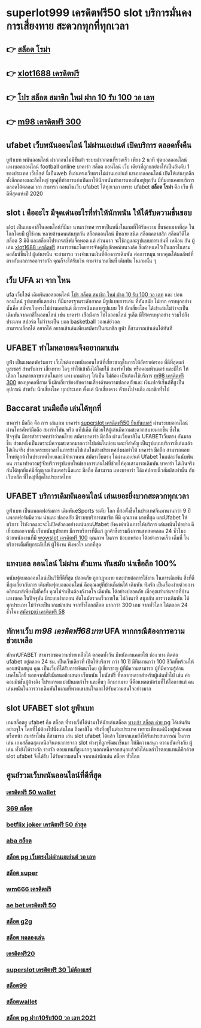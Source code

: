 # superlot999 เครดิตฟรี50  slot  บริการมั่นคง การเสี่ยงทาย สะดวกทุกที่ทุกเวลา

## 👉 [สล็อต โรม่า](https://mabet.net/)
## 👉 [xlot1688 เครดิตฟรี](https://mabet.net/)
## 👉 [โปร สล็อต สมาชิก ใหม่ ฝาก 10 รับ 100 วอ เลท](https://bio.link/tisawago)
## 👉 [m98 เครดิตฟรี 300](https://mabet.net/register/)

##  ufabet  เว็บพนันออนไลน์ ไม่ผ่านเอเย่นต์  เปิดบริการ ตลอดทั้งคืน

ยูฟ่าเบท   พนันออนไลน์ ฝากถอนไม่มีขั้นต่ํา   ระบบฝากถอนที่รวดเร็ว  เพียง 2 นาที ฟุตบอลออนไลน์ แทงบอลออนไลน์ football online บาคาร่า สล็อต ออนไลน์  เว็บ เดียวที่ถูกยกย่องให้เป็นอันดับ 1 ของประเทศ  เว็บไซต์ นี้เป็นweb ที่เล่นตรงเว็บตรงไม่ผ่านเอเย่นต์     แทงบอลออนไลน์ เปิดให้เล่นทุกลีก ทั้งลีกกลางและลีกใหญ่ ทุกคู่ที่ทำการแข่งเปิดมาให้นักพนันทำการแทงกันอยู่ทุกวัน มีทีมงานคอยบริการตลอดได้ตลอดเวลา   สามารถ  ถอนเงินเว็บ ufabet  ได้ทุกเวลา เพราะ  ufabet  **สล็อต โรม่า** คือ เว็บ ที่ดีที่สุดแห่งปี 2020 


##  slot เ คืออะไร มีจุดเด่นอะไรที่ทำให้นักพนัน ให้ได้รับความชื่นชอบ 

 slot เป็นเกมคาสิโนออนไลน์ที่มีมา นานกว่าทศวรรษเป็นหนึ่งในเกมที่ได้รับความ ชื่นชอบมากที่สุด ในโลกโดยมี ผู้ใช้งาน หลายล้านคนเล่นทุกวัน  สล็อตออนไลน์ มีหลาย ชนิด  สล็อตคลาสสิก สล็อตวิดีโอ สล็อต 3 มิติ และสล็อตโปรเกรสซีฟแจ็คพอต แต่ ส่วนมาก จะใช้กฎและรูปแบบการเล่นที่ เหมือน กัน ผู้เล่น [xlot1688 เครดิตฟรี](https://bio.link/tisawago) สามารถชนะโดยการจับคู่สัญลักษณ์บนวงล้อ ซึ่งกำหนดไว้เป็นแถวในสามคอลัมน์ขึ้นไป  ผู้เล่นพนัน จะสามารถ วางจำนวนเงินที่ต้องการเดิมพัน ต่อการหมุน หากคุณได้ผลลัพธ์ที่ตรงกับผลการออกรางวัล คุณก็จะได้รับเงิน ตามจำนวนเงินที่ เดิมพัน ในเกมนั้น ๆ


## เว็บ UFA มา จาก ไหน

 ufa  เว็บไซต์  เดิมพันบอลออนไลน์ [โปร สล็อต สมาชิก ใหม่ ฝาก 10 รับ 100 วอ เลท](https://mabet.net/register/) และ    บ่อนออนไลน์  รูปแบบที่แตกต่าง ที่มีมาตรฐานระดับสากล มีรูปแบบการเล่น   ที่ทันสมัย    ไม่ยาก  ครบทุกอย่าง    นั้นคือ  สมัครเว็บตรงไม่ผ่านเอเย่นต์    มีการพนันหลายรูปแบบ ให้ นักเสี่ยงโชค ได้เข้าเล่นไม่ว่าจะเป็น เดิมพันจากคาสิโนออนไลน์   เช่น บาคาร่า   เสือมังกร ไฮโลออนไลน์    รูเล็ต   มีให้ครบทุกอย่าง รวมไปถึงประเภท สปอร์ต   ไม่ว่าจะเป็น  บอล    basketball วอลเล่ย์วอล  
  สามารถเลือกได้  อยากได้   อยากเข้าเล่นเพียงสมัครเป็นสมาชิก    ยูฟ่า  ก็สามารถเข้าเล่นได้ทันที


## UFABET ทำไมหลายคนจึงอยากมาเล่น
 ยูฟ่า เป็นแพลตฟอร์มการ เว็บไซต์แทงพนันออนไลน์ที่เชี่ยวชาญในการให้อัตราต่อรอง ที่ดีที่สุดแก่ ยูสเซอร์ สำหรับการ เสี่ยงทาย ใดๆ   ทำให้เข้าถึงได้โดยใช้  สมาร์ทโฟน หรือคอมพิวเตอร์ และมีให้  ให้เลือก ในหลายภาษาเล่นในการ  แทง เกมต่างๆ  ให้เป็น ไม่ต้อง เป็นต้องใช้บริการ [m98 เครดิตฟรี 300](https://mabet.net/register/) ของบุคคลที่สาม ซึ่งมักเกี่ยวข้องกับความเสี่ยงด้านความปลอดภัยและ  เงินเปอร์เซ็นต์ที่สูงป็น อุปกรณ์ สำหรับ  นักเสี่ยงโชค ทุกประเภท ตั้งแต่ นักเสี่ยงดวง ตัวยงไปจนถึง สมาชิกทั่วไป


##  Baccarat บนมือถือ เล่นได้ทุกที่ 

บาคาร่า มือถือ คือ การ เล่นเกม  บาคาร่า [superslot เครดิตฟรี50 ยืนยันเบอร์](https://mabet.net/credit-free-50/) ผ่านระบบออนไลน์ ผ่านโทรศัพท์มือถือ สมาร์ทโฟน หรือ แท็ปเล็ต ที่ช่วยให้ผู้เล่นมีความสะดวกสบายมากขึ้น ซึ่งใน ปัจจุบัน  มีการสำรวจพบว่าว่าคนไทย สมัครบาคาร่า มือถือ ผ่านเว็บคาสิโน UFABETเว็บตรง  กันมากขึ้น ส่วนหนึ่งเป็นเพราะมีความสะดวกมากกว่าไปเล่นในบ่อน และที่สำคัญ เป็นรูปแบบบริการที่เล่นแล้วได้เงินจริง ช่วยลดระยะเวลาในการข้ามไปเล่นในต่างประเทศส่งผลทำให้ บาคาร่า มือถือ สามารถตอบโจทย์ลูกค้าในประเทศไทยและมีจำนวนคน  สมัครเว็บตรง ไม่ผ่านเอเย่นต์ Ufabet ในแต่ละวันนับพันคน เรามาทำความรู้จักบริการรูปแบบใหม่ของการเล่นไพ่ที่ช่วยให้คุณสามารถเดิมพัน บาคาร่า ได้เงินจริง กันได้ทุกทีแค่มีสัญญาณอินเตอร์เน็ตและ มือถือ ก็สามารถ แทงบาคาร่า ได้แค่ปลายนิ้วสัมผัสเท่านั้น กับ  เว็บหลัก ที่ใหญ่ที่สุดในประเทศไทย


## UFABET บริการเดิมพันออนไลน์  เล่นเยอะยิ่งบวกสะดวกทุกเวลา

 ยูฟ่าเบท เป็นแพลตฟอร์มการ เดิมพันeSports ระดับ โลก ที่ก่อตั้งขึ้นในประเทศจีนมานานกว่า 9 ปีแพลตฟอร์มมีความ น่าและ ปลอดภัย  มีระบบบริการสมาชิก ที่มี คุณภาพ  มากที่สุด และUfabet ให้บริการ ไร้กังวลและจะไม่ปิดตัวลงอย่างแน่นอนUfabet ยังคงดำเนินการให้บริการ เล่นพนันไปอย่าง ดีเยี่ยมนอกจากนี้ เว็บพนันยูฟ่าเบท  มีการบริการที่ดีแก่ ลูกค้าซึ่งรวมถึงการแชทสดตลอด 24 ชั่วโมง ด้วยพนักงานที่มี  [wowslot เครดิตฟรี 100](https://mabet.net/credit-free-50/) คุณภาพ ในการ ข้อบกพร่อง ได้อย่างรวดเร็ว   เต็มที่ ในบริการเต็มที่ทุกระดับให้ ผู้ใช้งาน  พึงพอใจ มากที่สุด 

## แทงบอล ออนไลน์ ไม่ผ่าน ตัวแทน ทันสมัย น่าเชือถือ 100%

 พนันฟุตบอลออนไลน์เป็นวิธีที่ดีที่สุด ปลอดภัย ถูกกฎหมาย และง่ายต่อการใช้งาน ในการเดิมพัน สิ่งที่ดีที่สุดเกี่ยวกับการ เดิมพันฟุตบอลออนไลน์ คือคุณอยู่ที่บ้านก็เล่นได้ เดิมพัน ทีมรัก เป็นเรื่องง่ายด้วยการคลิกเมาส์เพียงไม่กี่ครั้ง คุณไม่จำเป็นต้องกังวลใจ เดิมพัน ได้อย่างปลอดภัย เมื่อคุณทำเล่นจากที่บ้านแทงบอล  ในปัจจุบัน มีระบบฝากถอน อัตโนมัตรวดเร็วถายใน ไม่ถึงนาที สนุกกับ การวางเดิมพัน ได้ทุกประเภท ไม่ว่าจะเป็น  เกมน่าเล่น จากทั่วโลกสล็อต  มากกว่า 300 เกม จากทั่วโลก ได้ตลอด 24 ชั่วโมง
 [สมัครpxj เครดิตฟรี 58](https://member.mabet.net/?action=login)

##  ทักหาเว็บ ***m98 เครดิตฟรี68บาท*** UFA หากกรณีต้องการความช่วยเหลือ

 ทักหาUFABET สามารถขอความช่วยเหลือได้  ตลอดทั้งวัน มีพนักงานคอยให้  ช่อง ทาง ติดต่อ ufabet อยู่ตลอด 24 ชม. เป็นเว็บเดียวที่  เปิดให้บริการ กว่า 10 ปี มีทีมงานกว่า 100 ชีวิตที่พร้อมให้ คอยสนับสนุน คุณ เป็นเว็บที่ได้รับการพัฒนาโดย ผู้เชี่ยวชาญ ผู้ที่มีความสามารถ ผู้ที่มีความรู้ด้านเทคโนโลยี นอกจากนี้ยังมีเสนอข้อเสนอ  เว็บพนัน โบนัสฟรี  ที่หลากหลายสำหรับผู้เล่นทั่วไป เช่น ค่าคอมมิชชั่นผู้อ้างอิง โปรแกรมแบ่งปันผลกำไร และอื่นๆ อีกมากมาย นี่คือแพลตฟอร์มที่ให้โอกาสแก่ คนเล่นพนันในการวางเดิมพันในเกมที่พวกเขาสนใจและได้รับความสนใจอย่างมาก

##  slot UFABET  slot   ยูฟ่าเบท

 เกมสล็อตยู ufabet  คือ สล็อต ที่ทางเว็ปได้นำมาให้นักเล่นสล็อต [ทางเข้า สล็อต ค่าย pg](https://mabet.net/20-free-100/)  ได้เล่นกันอย่างจุใจ โดยที่ไม่ต้องไปนั่งเล่นไกล ถึงคาสิโน จริงที่อยู่ในต่างประเทศ เพราะเพียงแค่นั่งอยู่หน้าคอมหรือหน้า สมาร์ทโฟน ก็สามารถ เล่น slot ufabet  ได้แล้ว  ไม่ยากแถมยังได้รับประสบการณ์ ในการเล่น เกมสล็อตสุดเหนือจินตนาการจาก slot ต่างๆที่ถูกพัฒนาขึ้นมา ให้มีความสนุก ความบันเทิงกับ ผู้เล่น  ทั้งยังให้รางวัล รางวัล ตอบแทนที่สูงมากๆ นอกเหนือจากสนุกแล้วยังได้ผลกำไรตอบแทนดีอีกด้วย  slot ufabet  จึงได้รับ ได้รับความสนใจ จากเหล่านักเล่น สล็อต  ทั่วโลก 


## ศูนย์รวมเว็บพนันออนไลน์ที่ดีที่สุด

### [เครดิตฟรี 50 wallet](https://atom.io/themes/สมัคร%20Slot%20PG%20รวมsuperslot%20เครดิตฟรี50%20ยืนยันเบอร์%20008%20สล็อต%2020%20รับ%20100%20เว็บตรง100%)
### [369 สล็อต](https://atom.io/themes/สมัคร%20Slot%20PG%20wow%20slot%20444%20เครดิตฟรี%20100%20008%20สล็อต%2020%20รับ%20100%20เว็บตรง100%)
### [betflix joker เครดิตฟรี 50 ล่าสุด](https://atom.io/themes/สมัคร%20Slot%20PG%20สล็อต%20888%20ฟรีเครดิต%20008%20สล็อต%2020%20รับ%20100%20เว็บตรง100%)
### [aba สล็อต](https://atom.io/themes/สมัคร%20Slot%20PG%20superslot%20เครดิตฟรี50%20otp%20ล่าสุด%20008%20สล็อต%2020%20รับ%20100%20เว็บตรง100%)
### [สล็อต pg เว็บตรงไม่ผ่านเอเย่นต์ วอ เลท](https://atom.io/themes/สมัคร%20Slot%20PG%20สล็อต%20เว็บตรง%20ฝาก-ถอน%20true%20wallet%20ไม่มี%20ขั้น%20ต่ํา%20008%20สล็อต%2020%20รับ%20100%20เว็บตรง100%)
### [สล็อต super](https://atom.io/themes/สมัคร%20Slot%20PG%20เครดิตฟรี%20กดรับเอง%20ไม่มี%20เงื่อนไข%20ล่าสุด%20008%20สล็อต%2020%20รับ%20100%20เว็บตรง100%)
### [wm666 เครดิตฟรี](https://atom.io/themes/สมัคร%20Slot%20PG%20เครดิตฟรี50%20ยืนยันotpล่าสุด%20008%20สล็อต%2020%20รับ%20100%20เว็บตรง100%)
### [ae bet เครดิตฟรี 50](https://atom.io/themes/สมัคร%20Slot%20PG%20รวม%20สล็อต%20ออ%20โต้%20008%20สล็อต%2020%20รับ%20100%20เว็บตรง100%)
### [สล็อต g2g](https://atom.io/themes/สมัคร%20Slot%20PG%20เครดิตฟรี%20ไม่ต้องฝาก%20ไม่ต้องแชร์%202021%20กดรับเอง%20008%20สล็อต%2020%20รับ%20100%20เว็บตรง100%)
### [สล็อต ทดลองเล่น](https://atom.io/themes/สมัคร%20Slot%20PG%20สล็อต%20ขั้น%20ต่ํา%201%20บาท%20008%20สล็อต%2020%20รับ%20100%20เว็บตรง100%)
### [เครดิตฟรี20](https://atom.io/themes/สมัคร%20Slot%20PG%20สล็อต%20เว็บตรงไม่ผ่านเอเย่นต์%20วอ%20เลท%20008%20สล็อต%2020%20รับ%20100%20เว็บตรง100%)
### [superslot เครดิตฟรี 30 ไม่ต้องแชร์](https://atom.io/themes/สมัคร%20Slot%20PG%20สล็อต7777%20008%20สล็อต%2020%20รับ%20100%20เว็บตรง100%)
### [สล็อต99](https://atom.io/themes/สมัคร%20Slot%20PG%20สล็อต%20ฝาก%201%20รับ%2050%20008%20สล็อต%2020%20รับ%20100%20เว็บตรง100%)
### [สล็อตwallet](https://atom.io/themes/สมัคร%20Slot%20PG%20สล็อต%20ฝาก%2050%20รับ%20100%20ถอนไม่อั้นpg%20008%20สล็อต%2020%20รับ%20100%20เว็บตรง100%)
### [สล็อต pg ฝาก10รับ100 วอ เลท 2021](https://atom.io/themes/สมัคร%20Slot%20PG%20wm%20เครดิตฟรี%20100%20008%20สล็อต%2020%20รับ%20100%20เว็บตรง100%)